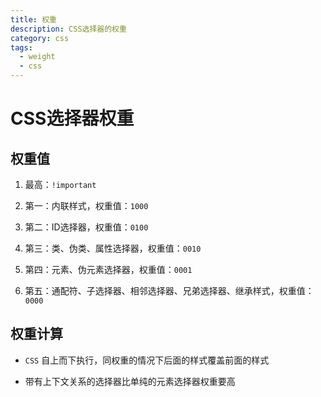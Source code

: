 ```yaml
---
title: 权重
description: CSS选择器的权重
category: css
tags:
  - weight
  - css
---
```



# CSS选择器权重


## 权重值

1. 最高：`!important`

2. 第一：内联样式，权重值：`1000`

3. 第二：ID选择器，权重值：`0100`

4. 第三：类、伪类、属性选择器，权重值：`0010`

5. 第四：元素、伪元素选择器，权重值：`0001`

6. 第五：通配符、子选择器、相邻选择器、兄弟选择器、继承样式，权重值：`0000`

## 权重计算

- `CSS` 自上而下执行，同权重的情况下后面的样式覆盖前面的样式

- 带有上下文关系的选择器比单纯的元素选择器权重要高
